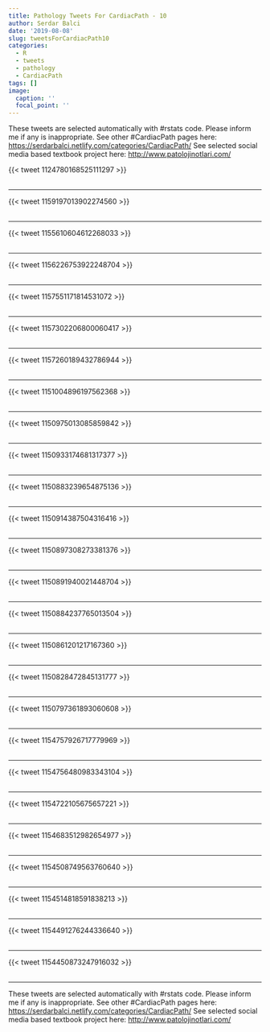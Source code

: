 ```yaml
---
title: Pathology Tweets For CardiacPath - 10
author: Serdar Balci
date: '2019-08-08'
slug: tweetsForCardiacPath10
categories:
  - R
  - tweets
  - pathology
  - CardiacPath
tags: []
image:
  caption: ''
  focal_point: ''
---
```



These tweets are selected automatically with #rstats code. Please inform me if any is inappropriate.
See other #CardiacPath pages here: https://serdarbalci.netlify.com/categories/CardiacPath/ 
See selected social media based textbook project here: http://www.patolojinotlari.com/

{{< tweet 1124780168525111297 >}}
<br>
<br>
<hr>
{{< tweet 1159197013902274560 >}}
<br>
<br>
<hr>
{{< tweet 1155610604612268033 >}}
<br>
<br>
<hr>
{{< tweet 1156226753922248704 >}}
<br>
<br>
<hr>
{{< tweet 1157551171814531072 >}}
<br>
<br>
<hr>
{{< tweet 1157302206800060417 >}}
<br>
<br>
<hr>
{{< tweet 1157260189432786944 >}}
<br>
<br>
<hr>
{{< tweet 1151004896197562368 >}}
<br>
<br>
<hr>
{{< tweet 1150975013085859842 >}}
<br>
<br>
<hr>
{{< tweet 1150933174681317377 >}}
<br>
<br>
<hr>
{{< tweet 1150883239654875136 >}}
<br>
<br>
<hr>
{{< tweet 1150914387504316416 >}}
<br>
<br>
<hr>
{{< tweet 1150897308273381376 >}}
<br>
<br>
<hr>
{{< tweet 1150891940021448704 >}}
<br>
<br>
<hr>
{{< tweet 1150884237765013504 >}}
<br>
<br>
<hr>
{{< tweet 1150861201217167360 >}}
<br>
<br>
<hr>
{{< tweet 1150828472845131777 >}}
<br>
<br>
<hr>
{{< tweet 1150797361893060608 >}}
<br>
<br>
<hr>
{{< tweet 1154757926717779969 >}}
<br>
<br>
<hr>
{{< tweet 1154756480983343104 >}}
<br>
<br>
<hr>
{{< tweet 1154722105675657221 >}}
<br>
<br>
<hr>
{{< tweet 1154683512982654977 >}}
<br>
<br>
<hr>
{{< tweet 1154508749563760640 >}}
<br>
<br>
<hr>
{{< tweet 1154514818591838213 >}}
<br>
<br>
<hr>
{{< tweet 1154491276244336640 >}}
<br>
<br>
<hr>
{{< tweet 1154450873247916032 >}}
<br>
<br>
<hr>


These tweets are selected automatically with #rstats code. Please inform me if any is inappropriate.
See other #CardiacPath pages here: https://serdarbalci.netlify.com/categories/CardiacPath/ 
See selected social media based textbook project here: http://www.patolojinotlari.com/
